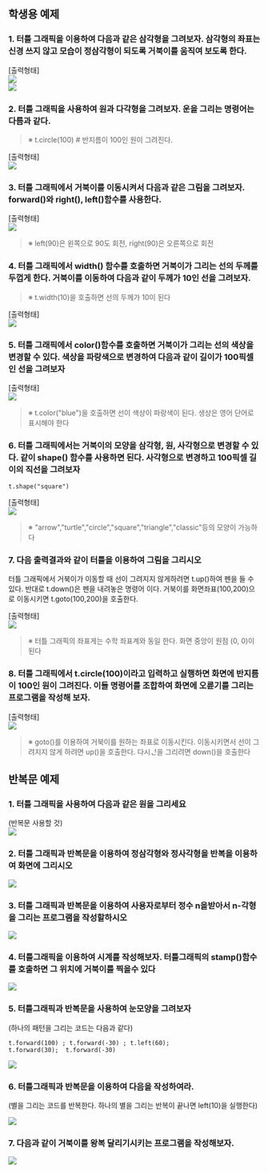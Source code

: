 ## 학생용 예제
### 1. 터틀 그래픽을 이용하여 다음과 같은 삼각형을 그려보자. 삼각형의 좌표는 신경 쓰지 않고 모습이 정삼각형이 되도록 거북이를 움직여 보도록 한다.

[출력형태]  
![](.github/img/stu/00001.bmp)  
![](.github/img/stu/00002.bmp)  






### 2. 터틀 그래픽을 사용하여 원과 다각형을 그려보자. 운을 그리는 명령어는 다름과 같다.
> ※ t.circle(100)  # 반지름이 100인 원이 그려진다.


[출력형태]  
![](.github/img/stu/00003.bmp)  



### 3. 터틀 그래픽에서 거북이를 이동시켜서 다음과 같은 그림을 그려보자. forward()와 right(), left()함수를 사용한다.

[출력형태]  
![](.github/img/stu/00004.bmp)  


> ※ left(90)은 왼쪽으로 90도 회전, right(90)은 오른쪽으로 회전
### 4. 터틀 그래픽에서 width() 함수를 호출하면 거북이가 그리는 선의 두께를 두껍게 한다. 거북이를 이동하여 다음과 같이 두께가 10인 선을 그려보자.
> ※ t.width(10)을 호출하면 선의 두께가 10이 된다

[출력형태]  
![](.github/img/stu/00005.bmp)  



### 5. 터틀 그래픽에서 color()함수를 호출하면 거북이가 그리는 선의 색상을 변경할 수 있다. 색상을 파랑색으로 변경하여 다음과 같이 길이가 100픽셀인 선을 그려보자

[출력형태]  
![](.github/img/stu/00006.bmp)  



> ※ t.color("blue")을 호출하면 선이 색상이 파랑색이 된다. 생상은 영어 단어로 표시해야 한다
### 6. 터틀 그래픽에서는 거북이의 모양을 삼각형, 원, 사각형으로 변경할 수 있다. 같이 shape() 함수를 사용하면 된다. 사각형으로 변경하고 100픽셀 길이의 직선을 그려보자
```
t.shape("square")
```
[출력형태]  
![](.github/img/stu/00007.bmp)  



> ※ "arrow","turtle","circle","square","triangle","classic"등의 모양이 가능하다
### 7. 다음 출력결과와 같이 터틀을 이용하여 그림을 그리시오 
터틀 그래픽에서 거북이가 이동할 때 선이 그려지지 않게하려면 t.up()하여 펜을 들 수 있다. 반대로 t.down()은 펜을 내려놓은 명령어 이다. 거북이를 화면좌표(100,200)으로 이동시키면 t.goto(100,200)을 호출한다. 

[출력형태]  
![](.github/img/stu/00008.bmp)  


> ※ 터틀 그래픽의 좌표게는 수학 좌표계와 동일 한다. 화면 중앙이 원점 (0, 0)이 된다
### 8. 터틀 그래픽에서 t.circle(100)이라고 입력하고 실행하면 화면에 반지름이 100인 원이 그려진다. 이들 명령어를 조합하여 화면에 오륜기를 그리는 프로그램을 작성해 보자.

[출력형태]  
![](.github/img/stu/00009.bmp)  




> ※ goto()를 이용하여 거북이를 원하는 좌표로 이동시킨다. 이동시키면서 선이 그려지지 않게 하려면 up()을 호출한다. 다시ᅟᅥᆫ을 그리려면 down()을 호출한다

## 반복문 예제
### 1. 터틀 그래픽을 사용하여 다음과 같은 원을 그리세요
(반복문 사용할 것)  
![](.github/img/for/00001.bmp)  


### 2. 터틀 그래픽과 반복문을 이용하여 정삼각형와 정사각형을 반복을 이용하여 화면에 그리시오

![](.github/img/for/00002.bmp)  



### 3. 터틀 그래픽과 반복문을 이용하여 사용자로부터 정수 n을받아서 n-각형을 그리는 프로그램을 작성할하시오

![](.github/img/for/00003.bmp)  

### 4. 터틀그래픽을 이용하여 시계를 작성해보자. 터틀그래픽의 stamp()함수를 호출하면 그 위치에 거북이를 찍을수 있다

![](.github/img/for/00004.bmp)  


### 5. 터틀그래픽과 반복문을 사용하여 눈모양을 그려보자
(하나의 패턴을 그리는 코드는 다음과 같다)
```
t.forward(100) ; t.forward(-30) ; t.left(60); 
t.forward(30);  t.forward(-30)
```

![](.github/img/for/00005.bmp)  




### 6. 터틀그래픽과 반복문을 이용하여 다음을 작성하여라.
(별을 그리는 코드를 반복한다. 하나의 별을 그리는 반복이 끝나면 left(10)을 실행한다)

![](.github/img/for/00006.bmp)  


### 7. 다음과 같이 거북이를 왕복 달리기시키는 프로그램을 작성해보자.

![](.github/img/for/00007.bmp)  
